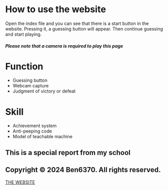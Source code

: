 <h1>How to use the website</h1>

<p>Open the index file and you can see that there is a start button in the website. 
Pressing it, a guessing button will appear. Then continue guessing and start playing.</p>

<h5>Please note that a camera is required to play this page</h5>
<h1>Function</h1>
<ul>
  <li>Guessing button</li>
  <li>Webcam capture</li>
  <li>Judgment of victory or defeat</li>
</ul>
<h1>Skill</h1>
<ul>
  <li>Achievement system</li>
  <li>Anti-peeping code</li>
  <li>Model of teachable machine</li>
</ul>

<h2>This is a special report from my school</h2>
<h2>Copyright © 2024 Ben6370. All rights reserved.</h2>
<a href="https://ben6370.github.io">THE WEBSITE</a>


